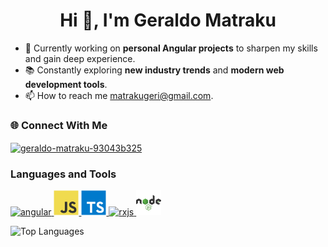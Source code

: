 <h1 align="center">Hi 👋, I'm Geraldo Matraku</h1>

- 🔭 Currently working on **personal Angular projects** to sharpen my skills and gain deep experience.
- 📚 Constantly exploring **new industry trends** and **modern web development tools**.
- 📫 How to reach me  <a href="mailto:matrakugeri@gmail.com">matrakugeri@gmail.com</a>.

### 🌐 Connect With Me
<p align="left">
  <a href="https://www.linkedin.com/in/geraldo-matraku-93043b325/"><img align="center" src="https://raw.githubusercontent.com/rahuldkjain/github-profile-readme-generator/master/src/images/icons/Social/linked-in-alt.svg" alt="geraldo-matraku-93043b325" height="30" width="40" style="max-width: 100%;"></a>
</p>

### Languages and Tools
<p align="left" dir="auto">
  <a href="https://angular.io" rel="nofollow">
    <img src="https://camo.githubusercontent.com/02dd9abf6d6830d335436073ba11481772e6f21353cdaf72e6d4459c93dcb3ca/68747470733a2f2f616e67756c61722e696f2f6173736574732f696d616765732f6c6f676f732f616e67756c61722f616e67756c61722e737667" alt="angular" width="40" height="40" data-canonical-src="https://angular.io/assets/images/logos/angular/angular.svg" style="max-width: 100%;">
  </a>
  <a href="https://developer.mozilla.org/en-US/docs/Web/JavaScript" rel="nofollow">
    <img src="https://raw.githubusercontent.com/devicons/devicon/master/icons/javascript/javascript-original.svg" alt="javascript" width="40" height="40" style="max-width: 100%;">
  </a>
  <a href="https://www.typescriptlang.org/" rel="nofollow">
    <img src="https://raw.githubusercontent.com/devicons/devicon/master/icons/typescript/typescript-original.svg" alt="typescript" width="40" height="40" style="max-width: 100%;">
  </a>
  <a href="https://rxjs.dev/" rel="nofollow">
    <img src="https://camo.githubusercontent.com/8d42b337c3b9c8975a357065b5ee3df147920f911142c3e44659fec604bfd150/68747470733a2f2f72786a732e6465762f67656e6572617465642f696d616765732f6d61726b6574696e672f686f6d652f52785f4c6f676f2d3531322d3531322e706e67" alt="rxjs" width="40" height="40" data-canonical-src="https://rxjs.dev/generated/images/marketing/home/Rx_Logo-512-512.png" style="max-width: 100%;">
  </a>
  <a href="https://nodejs.org" rel="nofollow">
    <img src="https://raw.githubusercontent.com/devicons/devicon/master/icons/nodejs/nodejs-original-wordmark.svg" alt="nodejs" width="40" height="40" style="max-width: 100%;">
  </a>
</p>

<p align="left">
  <img src="https://github-readme-stats.vercel.app/api/top-langs/?username=matrakugeri&layout=compact&theme=tokyonight" alt="Top Languages"/>
</p>





